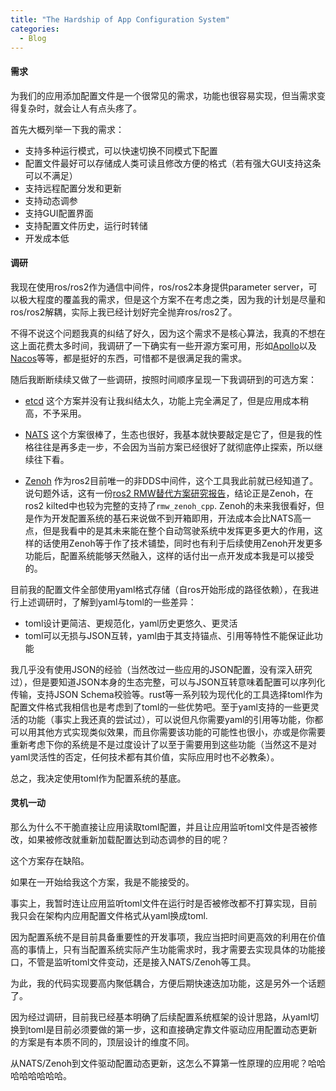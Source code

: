 ```yaml
---
title: "The Hardship of App Configuration System"
categories:
  - Blog
---
```


#### 需求

为我们的应用添加配置文件是一个很常见的需求，功能也很容易实现，但当需求变得复杂时，就会让人有点头疼了。

首先大概列举一下我的需求：
- 支持多种运行模式，可以快速切换不同模式下配置
- 配置文件最好可以存储成人类可读且修改方便的格式（若有强大GUI支持这条可以不满足）
- 支持远程配置分发和更新
- 支持动态调参
- 支持GUI配置界面
- 支持配置文件历史，运行时转储
- 开发成本低

#### 调研

我现在使用ros/ros2作为通信中间件，ros/ros2本身提供parameter server，可以极大程度的覆盖我的需求，但是这个方案不在考虑之类，因为我的计划是尽量和ros/ros2解耦，实际上我已经计划好完全抛弃ros/ros2了。

不得不说这个问题我真的纠结了好久，因为这个需求不是核心算法，我真的不想在这上面花费太多时间，我调研了一下确实有一些开源方案可用，形如[Apollo](https://www.apolloconfig.com/#/)以及[Nacos](https://nacos.io/en/)等等，都是挺好的东西，可惜都不是很满足我的需求。

随后我断断续续又做了一些调研，按照时间顺序呈现一下我调研到的可选方案：

- [etcd](https://etcd.io/)
这个方案并没有让我纠结太久，功能上完全满足了，但是应用成本稍高，不予采用。

- [NATS](https://nats.io/)
这个方案很棒了，生态也很好，我基本就快要敲定是它了，但是我的性格往往是再多走一步，不会因为当前方案已经很好了就彻底停止探索，所以继续往下看。

- [Zenoh](https://zenoh.io/)
作为ros2目前唯一的非DDS中间件，这个工具我此前就已经知道了。
说句题外话，这有一份[ros2 RMW替代方案研究报告](https://discourse.openrobotics.org/uploads/short-url/o9ihvSjCwB8LkzRklpKdeesRTDi.pdf)，结论正是Zenoh，在ros2 kilted中也较为完整的支持了`rmw_zenoh_cpp`.
Zenoh的未来我很看好，但是作为开发配置系统的基石来说做不到开箱即用，开法成本会比NATS高一点，但是我看中的是其未来能在整个自动驾驶系统中发挥更多更大的作用，这样的话使用Zenoh等于作了技术铺垫，同时也有利于后续使用Zenoh开发更多功能后，配置系统能够天然融入，这样的话付出一点开发成本我是可以接受的。

目前我的配置文件全部使用yaml格式存储（自ros开始形成的路径依赖），在我进行上述调研时，了解到yaml与toml的一些差异：
- toml设计更简洁、更规范化，yaml历史更悠久、更灵活
- toml可以无损与JSON互转，yaml由于其支持锚点、引用等特性不能保证此功能

我几乎没有使用JSON的经验（当然改过一些应用的JSON配置，没有深入研究过），但是要知道JSON本身的生态完整，可以与JSON互转意味着配置可以序列化传输，支持JSON Schema校验等。rust等一系列较为现代化的工具选择toml作为配置文件格式我相信也是考虑到了toml的一些优势吧。至于yaml支持的一些更灵活的功能（事实上我还真的尝试过），可以说但凡你需要yaml的引用等功能，你都可以用其他方式实现类似效果，而且你需要该功能的可能性也很小，亦或是你需要重新考虑下你的系统是不是过度设计了以至于需要用到这些功能（当然这不是对yaml灵活性的否定，任何技术都有其价值，实际应用时也不必教条）。

总之，我决定使用toml作为配置系统的基底。

#### 灵机一动
那么为什么不干脆直接让应用读取toml配置，并且让应用监听toml文件是否被修改，如果被修改就重新加载配置达到动态调参的目的呢？

这个方案存在缺陷。

如果在一开始给我这个方案，我是不能接受的。

事实上，我暂时连让应用监听toml文件在运行时是否被修改都不打算实现，目前我只会在架构内应用配置文件格式从yaml换成toml.

因为配置系统不是目前具备重要性的开发事项，我应当把时间更高效的利用在价值高的事情上，只有当配置系统实际产生功能需求时，我才需要去实现具体的功能接口，不管是监听toml文件变动，还是接入NATS/Zenoh等工具。

为此，我的代码实现要高内聚低耦合，方便后期快速迭加功能，这是另外一个话题了。

因为经过调研，目前我已经基本明确了后续配置系统框架的设计思路，从yaml切换到toml是目前必须要做的第一步，这和直接确定靠文件驱动应用配置动态更新的方案是有本质不同的，顶层设计的维度不同。

从NATS/Zenoh到文件驱动配置动态更新，这怎么不算第一性原理的应用呢？哈哈哈哈哈哈哈哈。
